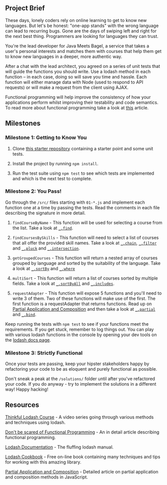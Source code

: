 ## Project Brief

These days, lonely coders rely on online learning to get to know new languages. But let's be honest: "one-app stands" with the wrong language can lead to recurring bugs. Gone are the days of swiping left and right for the next best thing. Programmers are looking for languages they can trust.

You're the lead developer for Java Meets Bagel, a service that takes a user's personal interests and matches them with courses that help them get to know new languages in a deeper, more authentic way.

After a chat with the lead architect, you agreed on a series of unit tests that will guide the functions you should write. Use a lodash method in each function – in each case, doing so will save you time and hassle. Each function will either manage data with Node (used to respond to API requests) or will make a request from the client using AJAX.

Functional programming will help improve the consistency of how your applications perform whilst improving their testability and code semantics. To read more about functional programming take a look at [this](http://www.smashingmagazine.com/2014/07/02/dont-be-scared-of-functional-programming/) article.

## Milestones

### Milestone 1: Getting to Know You
1. Clone [this starter repository](https://github.com/Thinkful-Ed/node-lodash) containing a starter point and some unit tests.

2. Install the project by running `npm install`.

3. Run the test suite using `npm test` to see which tests are implemented and which is the next test to complete.

### Milestone 2: You Pass!

Go through the `/src/` files starting with `01-*.js` and implement each function one at a time by passing the tests. Read the comments in each file describing the signature in more detail.

1. `findCourseByName` - This function will be used for selecting a course from the list. Take a look at [`_.find`](https://lodash.com/docs#find).

2. `findCoursesBySkills` - This function will need to select a list of courses that all offer the provided skill names. Take a look at [`_.chain`](https://lodash.com/docs#chain), [`_.filter`](https://lodash.com/docs#filter) and [`_.pluck`](https://lodash.com/docs#pluck) and [`_.intersection`](https://lodash.com/docs#intersection).

3. `getGroupedCourses` - This function will return a nested array of courses grouped by language and sorted by the suitability of the language. Take a look at [`_.sortBy`](https://lodash.com/docs#sortBy) and [`_.where`](https://lodash.com/docs#where)

4. `multiSort` - This function will return a list of courses sorted by multiple fields. Take a look at [`_.sortByAll`](https://lodash.com/docs#sortByAll) and [`_.includes`](https://lodash.com/docs#includes).

5. `requestAdapter` - This function will expose 5 functions and you'll need to write 3 of them. Two of these functions will make use of the first. The first function is a requestAdapter that returns functions. Read up on [Partial Application and Composition](http://benalman.com/news/2012/09/partial-application-in-javascript/) and then take a look at [`_.partial`](https://lodash.com/docs#partial) and [`_.bind`](https://lodash.com/docs#bind).
 
Keep running the tests with `npm test` to see if your functions meet the requirements. If you get stuck, remember to log things out.  You can play with various lodash functions in the console by opening your dev tools on the [lodash docs page](https://lodash.com/docs).

### Milestone 3: Strictly Functional

Once your tests are passing, keep your hipster stakeholders happy by refactoring your code to be as eloquent and purely functional as possible.

Don't sneak a peak at the `/solutions/` folder until after you've refactored your code. If you do anyway - try to implement the solutions in a different way! Happy hacking!

## Resources

[Thinkful Lodash Course](https://reader.thinkful.com/rapid-lodash/918/course-overview) - A video series going through various methods and techniques using lodash.

[Don't be scared of Functional Programming](http://www.smashingmagazine.com/2014/07/02/dont-be-scared-of-functional-programming/) - An in detail article describing functional programming.

[Lodash Documentation](https://lodash.com/docs) - The fluffing lodash manual.

[Lodash Cookbook](https://leanpub.com/lodashcookbook/read) - Free on-line book containing many techniques and tips for working with this amazing library.

[Partial Application and Composition](http://benalman.com/news/2012/09/partial-application-in-javascript/) - Detailed article on partial application and composition methods in JavaScript.
